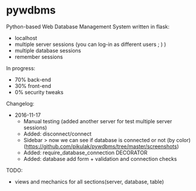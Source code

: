 # pywdbms
Python-based Web Database Management System written in flask:
* localhost
* multiple server sessions (you can log-in as different users ; ) )
* multiple database sessions
* remember sessions

In progress:
* 70% back-end
* 30% front-end
* 0% security tweaks

Changelog:
* 2016-11-17
  * Manual testing (added another server for test multiple server sessions)
  * Added: disconnect/connect
  * Sidebar > now we can see if database is connected or not (by color) (https://github.com/pikulak/pywdbms/tree/master/screenshots)
  * Added: require_database_connection DECORATOR
  * Added: database add form + validation and connection checks

TODO:
* views and mechanics for all sections(server, database, table)


